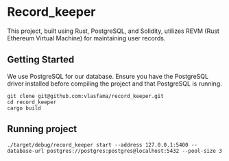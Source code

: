 # Record_keeper

This project, built using Rust, PostgreSQL, and Solidity, utilizes REVM (Rust Ethereum Virtual Machine) for maintaining user records.

## Getting Started

We use PostgreSQL for our database. Ensure you have the PostgreSQL driver installed before compiling the project and that PostgreSQL is running.

```
git clone git@github.com:vlasfama/record_keeper.git
cd record_keeper
cargo build
```
## Running project
```
./target/debug/record_keeper start --address 127.0.0.1:5400 --database-url postgres://postgres:postgres@localhost:5432 --pool-size 3
```
